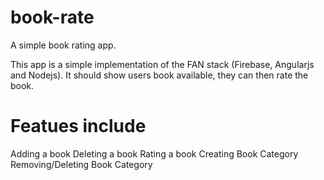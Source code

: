 book-rate
=========

A simple book rating app.

This app is a simple implementation of the FAN stack (Firebase, Angularjs and Nodejs). It should show users book available, they can then rate the book.

Featues include
===============

Adding a book
Deleting a book
Rating a book
Creating Book Category
Removing/Deleting Book Category
